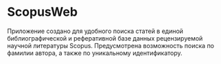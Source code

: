 # ScopusWeb
Приложение создано для удобного поиска статей в единой библиографической и реферативной базе данных рецензируемой научной литературы Scopus.
Предусмотрена возможность поиска по фамилии автора, а также по уникальному идентификатору.
